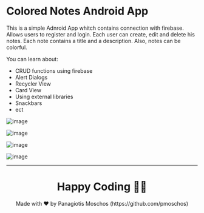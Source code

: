 # Colored Notes Android App

This is a simple Adnroid App whitch contains connection with firebase.
Allows users to register and login.
Each user can create, edit and delete his notes. Each note contains a title and a description.
Also, notes can be colorful.

You can learn about:
- CRUD functions using firebase
- Alert Dialogs
- Recycler View
- Card View
- Using external libraries
- Snackbars
- ect

![image](https://github.com/pmoschos/coloredNotes/assets/133533759/9511fdcb-5f6c-4dc7-aa17-25c3967f7c4b)

![image](https://github.com/pmoschos/coloredNotes/assets/133533759/9579840c-e5c0-44e9-9d0a-6a3ff2e6c2a9)

![image](https://github.com/pmoschos/coloredNotes/assets/133533759/558d339f-1441-49ae-833a-8f94529a36d5)

![image](https://github.com/pmoschos/coloredNotes/assets/133533759/e59886f8-c6c9-4f0a-8a40-17cf06cd8f97)


---

<h1 align=center>Happy Coding 👨‍💻 </h1>

<p align="center">
  Made with ❤️ by Panagiotis Moschos (https://github.com/pmoschos)
</p>
